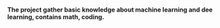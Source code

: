 #### The project gather basic knowledge about machine learning and dee learning, contains math, coding.
